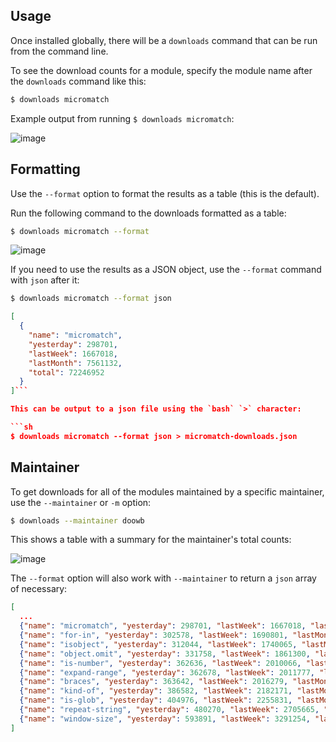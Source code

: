 ## Usage

Once installed globally, there will be a `downloads` command that can be run from the command line.

To see the download counts for a module, specify the module name after the `downloads` command like this:

```sh
$ downloads micromatch
```

Example output from running `$ downloads micromatch`:

![image](https://cloud.githubusercontent.com/assets/995160/20294018/1faa9486-aac9-11e6-811c-ad4f99205b13.png)

## Formatting

Use the `--format` option to format the results as a table (this is the default).

Run the following command to the downloads formatted as a table:

```sh
$ downloads micromatch --format
```

![image](https://cloud.githubusercontent.com/assets/995160/20294018/1faa9486-aac9-11e6-811c-ad4f99205b13.png)

If you need to use the results as a JSON object, use the `--format` command with `json` after it:

```sh
$ downloads micromatch --format json
```

```json
[
  {
    "name": "micromatch",
    "yesterday": 298701,
    "lastWeek": 1667018,
    "lastMonth": 7561132,
    "total": 72246952
  }
]```

This can be output to a json file using the `bash` `>` character:

```sh
$ downloads micromatch --format json > micromatch-downloads.json
```

## Maintainer

To get downloads for all of the modules maintained by a specific maintainer, use the `--maintainer` or `-m` option:

```sh
$ downloads --maintainer doowb
```

This shows a table with a summary for the maintainer's total counts:

![image](https://cloud.githubusercontent.com/assets/995160/20294121/cfd3aea6-aac9-11e6-93f6-7af233bfd5f1.png)

The `--format` option will also work with `--maintainer` to return a `json` array of necessary:

```json
[
  ...
  {"name": "micromatch", "yesterday": 298701, "lastWeek": 1667018, "lastMonth": 7561132, "total": 72246952},
  {"name": "for-in", "yesterday": 302578, "lastWeek": 1690801, "lastMonth": 7689845, "total": 67525375},
  {"name": "isobject", "yesterday": 312044, "lastWeek": 1740065, "lastMonth": 7737220, "total": 78639385},
  {"name": "object.omit", "yesterday": 331758, "lastWeek": 1861300, "lastMonth": 8183602, "total": 67385807},
  {"name": "is-number", "yesterday": 362636, "lastWeek": 2010066, "lastMonth": 8844787, "total": 81522342},
  {"name": "expand-range", "yesterday": 362678, "lastWeek": 2011777, "lastMonth": 8856168, "total": 79453005},
  {"name": "braces", "yesterday": 363642, "lastWeek": 2016279, "lastMonth": 8952292, "total": 82014801},
  {"name": "kind-of", "yesterday": 386582, "lastWeek": 2182171, "lastMonth": 9699790, "total": 106232096},
  {"name": "is-glob", "yesterday": 404976, "lastWeek": 2255831, "lastMonth": 9965800, "total": 78215744},
  {"name": "repeat-string", "yesterday": 480270, "lastWeek": 2705665, "lastMonth": 11891614, "total": 107677170},
  {"name": "window-size", "yesterday": 593891, "lastWeek": 3291254, "lastMonth": 13714362, "total": 141107634}
]
```
